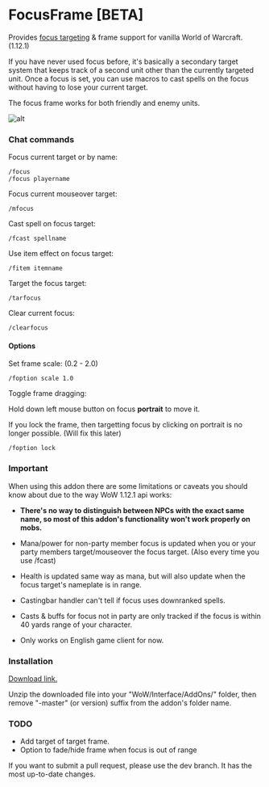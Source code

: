 # FocusFrame [BETA]
Provides [focus targeting](http://wowwiki.wikia.com/wiki/Focus_target) & frame support for vanilla World of Warcraft. (1.12.1)

If you have never used focus before, it's basically a secondary target system that keeps track of a second unit other than the currently targeted unit. Once a focus is set, you can use macros to cast spells on the focus without having to lose your current target.

The focus frame works for both friendly and enemy units.

![alt](http://i.imgur.com/Qziq2wX.jpg)

### Chat commands

Focus current target or by name:
```
/focus
/focus playername
```

Focus current mouseover target:
```
/mfocus
```

Cast spell on focus target:
```
/fcast spellname
```

Use item effect on focus target:
```
/fitem itemname
```

Target the focus target:
```
/tarfocus
```

Clear current focus:
```
/clearfocus
```

#### Options

Set frame scale: (0.2 - 2.0)
```
/foption scale 1.0
```

Toggle frame dragging:

Hold down left mouse button on focus **portrait** to move it.

If you lock the frame, then targetting focus by clicking on portrait is no longer possible. (Will fix this later)
```
/foption lock
```


### Important
When using this addon there are some limitations or caveats you should know about due to the way WoW 1.12.1 api works:

- **There's no way to distinguish between NPCs with the exact same name, so most of this addon's functionality won't work properly on mobs.**
- Mana/power for non-party member focus is updated when you or your party members target/mouseover the focus target. (Also every time you use /fcast)
- Health is updated same way as mana, but will also update when the focus target's nameplate is in range.

- Castingbar handler can't tell if focus uses downranked spells.
- Casts & buffs for focus not in party are only tracked if the focus is within 40 yards range of your character.
- Only works on English game client for now.


### Installation
[Download link.](https://github.com/wardz/FocusFrame/releases)


Unzip the downloaded file into your "WoW/Interface/AddOns/" folder, then remove "-master" (or version) suffix from the addon's folder name.


### TODO
- Add target of target frame.
- Option to fade/hide frame when focus is out of range

If you want to submit a pull request, please use the dev branch. It has the most up-to-date changes.

